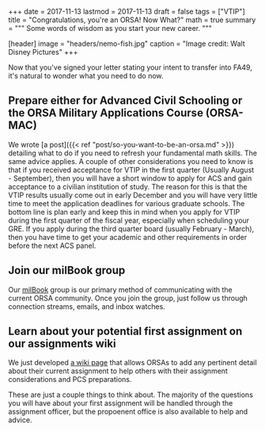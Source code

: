 +++
date = 2017-11-13
lastmod = 2017-11-13
draft = false
tags = ["VTIP"]
title = "Congratulations, you're an ORSA! Now What?"
math = true
summary = """
Some words of wisdom as you start your new career. 
"""

[header]
image = "headers/nemo-fish.jpg"
caption = "Image credit: Walt Disney Pictures"
+++

Now that you've signed your letter stating your intent to transfer into FA49, it's natural to wonder what you need to do now. 

## Prepare either for Advanced Civil Schooling or the ORSA Military Applications Course (ORSA-MAC)

We wrote [a post]({{< ref "post/so-you-want-to-be-an-orsa.md" >}}) detailing what to do if you need to refresh your fundamental math skills. The same advice applies. A couple of other considerations you need to know is that if you received acceptance for VTIP in the first quarter (Usually August - September), then you will have a short window to apply for ACS and gain acceptance to a civilian institution of study. The reason for this is that the VTIP results usually come out in early December and you will have very little time to meet the application deadlines for various graduate schools. The bottom line is plan early and keep this in mind when you apply for VTIP during the first quarter of the fiscal year, especially when scheduling your GRE.  If you apply during the third quarter board (usually February - March), then you have time to get your academic and other requirements in order before the next ACS panel.

## Join our milBook group

Our [milBook](https://www.milsuite.mil/book/groups/fa49-orsa) group is our primary method of communicating with the current ORSA community. Once you join the group, just follow us through connection streams, emails, and inbox watches.

## Learn about your potential first assignment on our assignments wiki

We just developed [a wiki page](https://www.milsuite.mil/wiki/FA49_Assignments_Info) that allows ORSAs to add any pertinent detail about their current assignment to help others with their assignment considerations and PCS preparations.


These are just a couple things to think about. The majority of the questions you will have about your first assignment will be handled through the assignment officer, but the propoenent office is also available to help and advice. 



